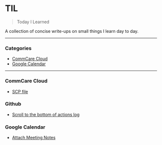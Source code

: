 # TIL

> Today I Learned

A collection of concise write-ups on small things I learn day to day.

---

### Categories

* [CommCare Cloud](#commcare-cloud)
* [Google Calendar](#google-calendar)

---

### CommCare Cloud

- [SCP file](commcare_cloud/scp.md)

### Github

- [Scroll to the bottom of actions log](github/actions_scroll_to_bottom.md)

### Google Calendar

- [Attach Meeting Notes](gcal/attach_meeting_notes.md)
